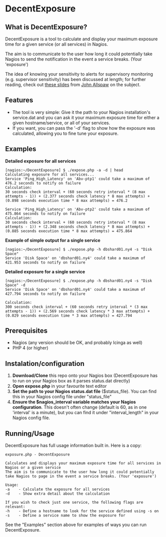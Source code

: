 # DecentExposure
## What is DecentExposure?
DecentExposure is a tool to calculate and display your maximum exposure time for a given service (or all services) in Nagios.

The aim is to communicate to the user how long it could potentially take Nagios to send the notification in the event a service breaks. (Your 'exposure')

The idea of knowing your sensitivity to alerts for supervisory monitoring (e.g. supervisor sensitivity) has been discussed at length; for further reading, check out [these slides](http://qconlondon.com/dl/qcon-london-2012/slides/JohnAllspaw_FaultToleranceAnomalyDetectionAndAnticipationPatterns.pdf) from [John Allspaw](http://twitter.com/allspaw) on the subject. 

## Features

* The tool is very simple: Give it the path to your Nagios installation's service.dat and you can ask it your maximum exposure time for either a given hostname/service, or all of your services. 
* If you want, you can pass the '-d' flag to show how the exposure was calculated, allowing you to fine tune your exposure. 

## Examples

**Detailed exposure for all services**

    [nagios:~/DecentExposure] $ ./expose.php -a -d | head 
    Calculating exposure for all services...
    Service 'Ping_High_Latency' on 'Abv-ptp1' could take a maximum of 476.2 seconds to notify on failure
    Calculation: 
    30 seconds check interval + (60 seconds retry interval * (8 max attempts - 1)) + (2.377 seconds check latency * 8 max attempts) + (0.898 seconds execution time * 8 max attempts) = 476.2
    
    Service 'Ping_High_Latency' on 'Abv-ptp2' could take a maximum of 475.864 seconds to notify on failure
    Calculation: 
    30 seconds check interval + (60 seconds retry interval * (8 max attempts - 1)) + (2.348 seconds check latency * 8 max attempts) + (0.885 seconds execution time * 8 max attempts) = 475.864

**Example of simple output for a single service**

    [nagios:~/DecentExposure] $ ./expose.php -h dbshard01.ny4 -s "Disk Space"
    Service 'Disk Space' on 'dbshard01.ny4' could take a maximum of 421.953 seconds to notify on failure

**Detailed exposure for a single service**

    [nagios:~/DecentExposure] $ ./expose.php -h dbshard01.ny4 -s "Disk Space" -d
    Service 'Disk Space' on 'dbshard01.ny4' could take a maximum of 427.794 seconds to notify on failure
    
    Calculation: 
    300 seconds check interval + (60 seconds retry interval * (3 max attempts - 1)) + (2.569 seconds check latency * 3 max attempts) + (0.029 seconds execution time * 3 max attempts) = 427.794

## Prerequisites

* Nagios (any version should be OK, and probably Icinga as well)
* PHP 4 (or higher)

## Instalation/configuration

1. **Download/Clone** this repo onto your Nagios box (DecentExposure has to run on your Nagios box as it parses status.dat directly)
2. **Open expose.php** in your favourite text editor
3. **Set the path to your Nagios status.dat file** ($status\_file). You can find this in your Nagios config file under "status\_file" 
4. **Ensure the $nagios\_interval variable  matches your Nagios configuration**. This doesn't often change (default is 60, as in one 'interval' is a minute), but you can find it under "interval\_length" in your Nagios config file. 

## Running/Usage

DecentExposure has full usage information built in. Here is a copy:

    exposure.php - DecentExposure
    
    Calculates and displays your maximum exposure time for all services in Nagios or a given service
    The aim is to communicate to the user how long it could potentially take Nagios to page in the event a service breaks. (Your 'exposure')
    
    Usage:
    -a    - Calculate the exposure for all services
    -d    - Show extra detail about the calculation
    
    If you wish to check just one service, the following flags are relevant:
    -h    - Define a hostname to look for the service defined using -s on
    -s    - Define a service name to show the exposure for


See the "Examples" section above for examples of ways you can run DecentExposure.
